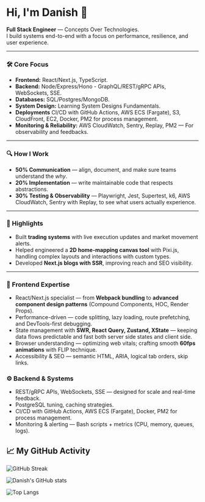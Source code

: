 # Hi, I'm Danish 👋  

**Full Stack Engineer** —  Concepts Over Technologies.  
I build systems end-to-end with a focus on performance, resilience, and user experience.   

---

### 🛠 Core Focus  
- **Frontend:** React/Next.js, TypeScript.
- **Backend:** Node/Express/Hono - GraphQL/REST/gRPC APIs, WebSockets, SSE.
- **Databases:** SQL/Postgres/MongoDB.
- **System Design:** Learning System Designs Fundamentals.
- **Deployments** CI/CD with GitHub Actions, AWS ECS (Fargate), S3, CloudFront, EC2,  Docker, PM2 for process management.
- **Monitoring & Reliability:** AWS CloudWatch, Sentry, Replay, PM2 — For observability and feedbacks.  

---

### 🔍 How I Work  
- **50% Communication** — align, document, and make sure teams understand the *why*.  
- **20% Implementation** — write maintainable code that respects abstractions.  
- **30% Testing & Observability** — Playwright, Jest, Supertest, k6, AWS CloudWatch, Sentry with Replay, to see what users actually experience.  

---

### 📂 Highlights  
- Built **trading systems** with live execution updates and market movement alerts.  
- Helped engineered a **2D home-mapping canvas tool** with Pixi.js, handling complex layouts and interactions with custom types.  
- Developed **Next.js blogs with SSR**, improving reach and SEO visibility.  

---

### 🚀 Frontend Expertise  
- React/Next.js specialist — from **Webpack bundling** to **advanced component design patterns** (Compound Components, HOC, Render Props).  
- Performance-driven — code splitting, lazy loading, route prefetching, and DevTools-first debugging.  
- State management with **SWR, React Query, Zustand, XState** — keeping data flows predictable and fast both server side states and client side.  
- Browser understanding — optimizing web vitals; crafting smooth **60fps animations** with FLIP technique.  
- Accessibility & SEO — semantic HTML, ARIA, logical tab orders, skip links.  

### ⚙️ Backend & Systems  
- REST/gRPC APIs, WebSockets, SSE — designed for scale and real-time feedback.  
- PostgreSQL tuning, caching strategies.  
- CI/CD with GitHub Actions, AWS ECS (Fargate), Docker, PM2 for process management.  
- Monitoring & alerting — Bash scripts + metrics (CPU, memory, queues, logs). 

## 📈 My GitHub Activity  

![GitHub Streak](https://github-readme-streak-stats.herokuapp.com/?user=Danish64&theme=radical)  

![Danish's GitHub stats](https://github-readme-stats.vercel.app/api?username=Danish64&show_icons=true&theme=radical)  

![Top Langs](https://github-readme-stats.vercel.app/api/top-langs/?username=Danish64&layout=compact&theme=radical)  


